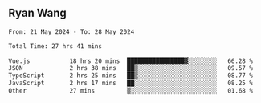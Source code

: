 ## Ryan Wang

<!--START_SECTION:waka-->

```txt
From: 21 May 2024 - To: 28 May 2024

Total Time: 27 hrs 41 mins

Vue.js           18 hrs 20 mins  ████████████████▓░░░░░░░░   66.28 %
JSON             2 hrs 38 mins   ██▒░░░░░░░░░░░░░░░░░░░░░░   09.57 %
TypeScript       2 hrs 25 mins   ██▒░░░░░░░░░░░░░░░░░░░░░░   08.77 %
JavaScript       2 hrs 17 mins   ██░░░░░░░░░░░░░░░░░░░░░░░   08.25 %
Other            27 mins         ▒░░░░░░░░░░░░░░░░░░░░░░░░   01.68 %
```

<!--END_SECTION:waka-->
